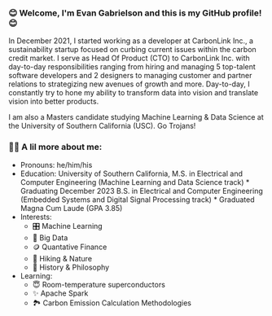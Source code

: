 ### 😊 Welcome, I'm Evan Gabrielson and this is my GitHub profile! 😊 

In December 2021, I started working as a developer at CarbonLink Inc., a sustainability startup focused on curbing current issues within the carbon credit market. I serve as Head Of Product (CTO) to CarbonLink Inc. with day-to-day responsibilities ranging from hiring and managing 5 top-talent software developers and 2 designers to managing customer and partner relations to strategizing new avenues of growth and more. Day-to-day, I constantly try to hone my ability to transform data into vision and translate vision into better products.

I am also a Masters candidate studying Machine Learning & Data Science at the University of Southern California (USC). Go Trojans!

### 🤷‍♂️ A lil more about me:
- Pronouns: he/him/his
- Education:
  University of Southern California,
    M.S. in Electrical and Computer Engineering (Machine Learning and Data Science track)
      * Graduating December 2023
    B.S. in Electrical and Computer Engineering (Embedded Systems and Digital Signal Processing track)
      * Graduated Magna Cum Laude (GPA 3.85)
- Interests: 
  - 🎛️ Machine Learning 
  - 🔢 Big Data 
  - 🪙 Quantative Finance
  - 🌱 Hiking & Nature 
  - 📖 History & Philosophy 
- Learning:
  - 😇 Room-temperature superconductors
  - ✨ Apache Spark
  - 🏞️ Carbon Emission Calculation Methodologies 

<!--
**evangabe/evangabe** is a ✨ _special_ ✨ repository because its `README.md` (this file) appears on your GitHub profile.

Here are some ideas to get you started:

- 🔭 I’m currently working on ...
- 🌱 I’m currently learning ...
- 👯 I’m looking to collaborate on ...
- 🤔 I’m looking for help with ...
- 💬 Ask me about ...
- 📫 How to reach me: ...
- 😄 Pronouns: ...
- ⚡ Fun fact: ...
-->
